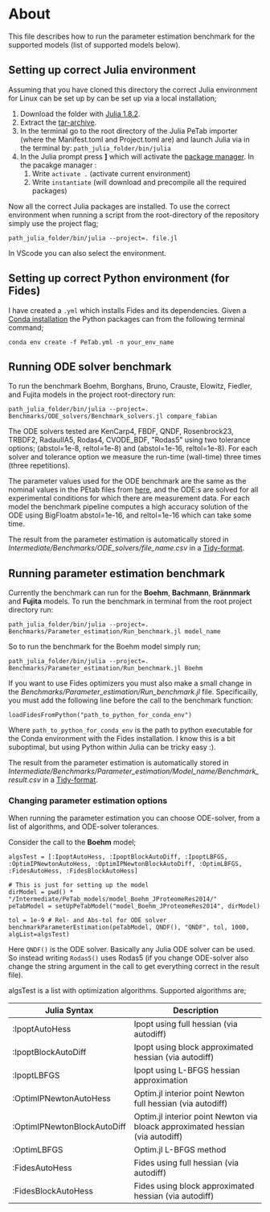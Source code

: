 # About

This file describes how to run the parameter estimation benchmark for the supported models (list of supported models below). 

## Setting up correct Julia environment

Assuming that you have cloned this directory the correct Julia environment for Linux can be set up by can be set up via a local installation;

1. Download the folder with [Julia 1.8.2](https://julialang.org/downloads/). 
2. Extract the [tar-archive](https://xkcd.com/1168/).
3. In the terminal go to the root directory of the Julia PeTab importer (where the Manifest.toml and Project.toml are) and launch Julia via in the terminal by: `path_julia_folder/bin/julia`
4. In the Julia prompt press **]** which will activate the [package manager](https://pkgdocs.julialang.org/v1/environments/). In the pacakge manager : 
    1. Write `activate .` (activate current environment)
    2. Write `instantiate` (will download and precompile all the required packages)

Now all the correct Julia packages are installed. To use the correct environment when running a script from the root-directory of the repository simply use the project flag;

~~~
path_julia_folder/bin/julia --project=. file.jl
~~~

In VScode you can also select the environment.

## Setting up correct Python environment (for Fides)

I have created a `.yml` which installs Fides and its dependencies. Given a [Conda installation](https://docs.conda.io/projects/conda/en/latest/user-guide/install/linux.html) the Python packages can from the following terminal command;

~~~
conda env create -f PeTab.yml -n your_env_name
~~~

## Running ODE solver benchmark

To run the benchmark Boehm, Borghans, Bruno, Crauste, Elowitz, Fiedler, and Fujita models in the project root-directory run:

~~~
path_julia_folder/bin/julia --project=. Benchmarks/ODE_solvers/Benchmark_solvers.jl compare_fabian
~~~

The ODE solvers tested are KenCarp4, FBDF, QNDF, Rosenbrock23, TRBDF2, RadauIIA5, Rodas4, CVODE_BDF, "Rodas5" using two tolerance options; (abstol=1e-8, reltol=1e-8) and (abstol=1e-16, reltol=1e-8). For each solver and tolerance option we measure the run-time (wall-time) three times (three repetitions).

The parameter values used for the ODE benchmark are the same as the nominal values in the PEtab files from [here](https://github.com/Benchmarking-Initiative/Benchmark-Models-PEtab), and the ODE:s are solved for all experimental conditions for which there are measurement data. For each model the benchmark pipeline computes a high accuracy solution of the ODE using BigFloatm abstol=1e-16, and reltol=1e-16 which can take some time.

The result from the parameter estimation is automatically stored in *Intermediate/Benchmarks/ODE_solvers/file_name.csv* in a [Tidy-format](https://www.jstatsoft.org/article/view/v059i10).

## Running parameter estimation benchmark

Currently the benchmark can run for the **Boehm**, **Bachmann**, **Brännmark** and **Fujita** models. To run the benchmark in terminal from the root project directory run:

~~~
path_julia_folder/bin/julia --project=. Benchmarks/Parameter_estimation/Run_benchmark.jl model_name
~~~

So to run the benchmark for the Boehm model simply run;

~~~
path_julia_folder/bin/julia --project=. Benchmarks/Parameter_estimation/Run_benchmark.jl Boehm
~~~

If you want to use Fides optimizers you must also make a small change in the *Benchmarks/Parameter_estimation/Run_benchmark.jl* file. Specificailly, you must add the following line before the call to the benchmark function:

~~~
loadFidesFromPython("path_to_python_for_conda_env")
~~~

Where `path_to_python_for_conda_env` is the path to python executable for the Conda environment with the Fides installation. I know this is a bit suboptimal, but using Python within Julia can be tricky easy :).

The result from the parameter estimation is automatically stored in *Intermediate/Benchmarks/Parameter_estimation/Model_name/Benchmark_result.csv* in a [Tidy-format](https://www.jstatsoft.org/article/view/v059i10).

### Changing parameter estimation options

When running the parameter estimation you can choose ODE-solver, from a list of algorithms, and ODE-solver tolerances.

Consider the call to the **Boehm** model;

```
algsTest = [:IpoptAutoHess, :IpoptBlockAutoDiff, :IpoptLBFGS, :OptimIPNewtonAutoHess, :OptimIPNewtonBlockAutoDiff, :OptimLBFGS, :FidesAutoHess, :FidesBlockAutoHess]
    
# This is just for setting up the model
dirModel = pwd() * "/Intermediate/PeTab_models/model_Boehm_JProteomeRes2014/"
peTabModel = setUpPeTabModel("model_Boehm_JProteomeRes2014", dirModel)

tol = 1e-9 # Rel- and Abs-tol for ODE solver
benchmarkParameterEstimation(peTabModel, QNDF(), "QNDF", tol, 1000, algList=algsTest)

```

Here `QNDF()` is the ODE solver. Basically any Julia ODE solver can be used. So instead writing `Rodas5()` uses Rodas5 (if you change ODE-solver also change the string argument in the call to get everything correct in the result file). 

algsTest is a list with optimization algorithms. Supported algorithms are;

| Julia Syntax      | Description |
| ----------- | ----------- |
| :IpoptAutoHess      | Ipopt using full hessian (via autodiff)|
| :IpoptBlockAutoDiff   | Ipopt using block approximated hessian (via autodiff)        |
| :IpoptLBFGS   | Ipopt using L-BFGS hessian approximation        |
| :OptimIPNewtonAutoHess   | Optim.jl interior point Newton full hessian (via autodiff)   |
| :OptimIPNewtonBlockAutoDiff   | Optim.jl interior point Newton via bloack approximated hessian (via autodiff)        |
| :OptimLBFGS   | Optim.jl L-BFGS method|
| :FidesAutoHess      | Fides using full hessian (via autodiff)|
| :FidesBlockAutoHess   | Fides using block approximated hessian (via autodiff)        |